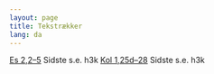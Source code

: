 ```yaml
---
layout: page
title: Tekstrækker
lang: da
---
```


[Es 2,2–5](http://www.bochen.dk/gtd#es2/) Sidste s.e. h3k
[Kol 1,25d–28](http://www.bochen.dk/nt#kol1) Sidste s.e. h3k
